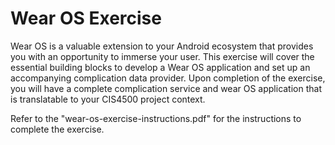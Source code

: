 # Wear OS Exercise
Wear OS is a valuable extension to your Android ecosystem that provides you with an opportunity to immerse your user. This exercise will cover the essential building blocks to develop a Wear OS application and set up an accompanying complication data provider.
Upon completion of the exercise, you will have a complete complication service and wear OS application that is translatable to your CIS4500 project context. 

Refer to the "wear-os-exercise-instructions.pdf" for the instructions to complete the exercise.
